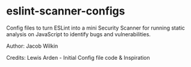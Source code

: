 # eslint-scanner-configs
Config files to turn ESLint into a mini Security Scanner for running static analysis on JavaScript to identify bugs and vulnerabilities.



Author: Jacob Wilkin

Credits: Lewis Arden - Initial Config file code & Inspiration
